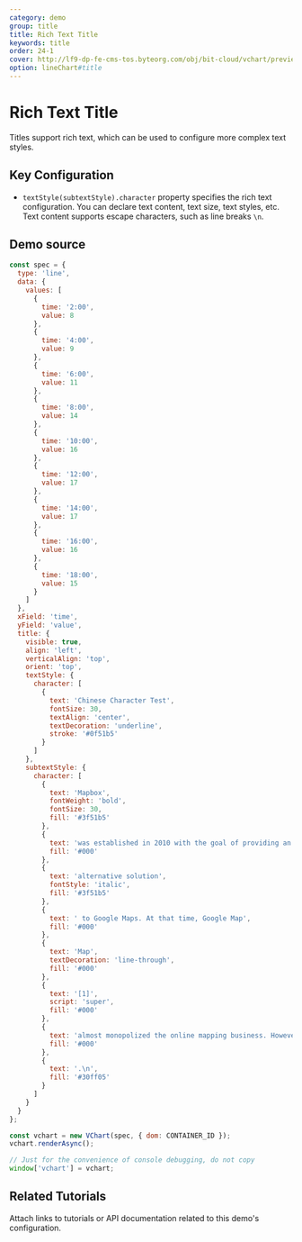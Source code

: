 ```yaml
---
category: demo
group: title
title: Rich Text Title
keywords: title
order: 24-1
cover: http://lf9-dp-fe-cms-tos.byteorg.com/obj/bit-cloud/vchart/preview/title/richText-title.png
option: lineChart#title
---
```


# Rich Text Title

Titles support rich text, which can be used to configure more complex text styles.

## Key Configuration

- `textStyle(subtextStyle).character` property specifies the rich text configuration. You can declare text content, text size, text styles, etc. Text content supports escape characters, such as line breaks `\n`.

## Demo source

```javascript livedemo
const spec = {
  type: 'line',
  data: {
    values: [
      {
        time: '2:00',
        value: 8
      },
      {
        time: '4:00',
        value: 9
      },
      {
        time: '6:00',
        value: 11
      },
      {
        time: '8:00',
        value: 14
      },
      {
        time: '10:00',
        value: 16
      },
      {
        time: '12:00',
        value: 17
      },
      {
        time: '14:00',
        value: 17
      },
      {
        time: '16:00',
        value: 16
      },
      {
        time: '18:00',
        value: 15
      }
    ]
  },
  xField: 'time',
  yField: 'value',
  title: {
    visible: true,
    align: 'left',
    verticalAlign: 'top',
    orient: 'top',
    textStyle: {
      character: [
        {
          text: 'Chinese Character Test',
          fontSize: 30,
          textAlign: 'center',
          textDecoration: 'underline',
          stroke: '#0f51b5'
        }
      ]
    },
    subtextStyle: {
      character: [
        {
          text: 'Mapbox',
          fontWeight: 'bold',
          fontSize: 30,
          fill: '#3f51b5'
        },
        {
          text: 'was established in 2010 with the goal of providing an alternative solution',
          fill: '#000'
        },
        {
          text: 'alternative solution',
          fontStyle: 'italic',
          fill: '#3f51b5'
        },
        {
          text: ' to Google Maps. At that time, Google Map',
          fill: '#000'
        },
        {
          text: 'Map',
          textDecoration: 'line-through',
          fill: '#000'
        },
        {
          text: '[1]',
          script: 'super',
          fill: '#000'
        },
        {
          text: 'almost monopolized the online mapping business. However, within Google Maps, there was hardly any possibility for customization, and there were no tools available for map creators to create maps according to their own vision',
          fill: '#000'
        },
        {
          text: '.\n',
          fill: '#30ff05'
        }
      ]
    }
  }
};

const vchart = new VChart(spec, { dom: CONTAINER_ID });
vchart.renderAsync();

// Just for the convenience of console debugging, do not copy
window['vchart'] = vchart;
```

## Related Tutorials

Attach links to tutorials or API documentation related to this demo's configuration.

```

```
